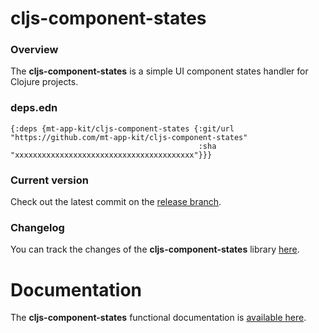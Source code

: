 
# cljs-component-states

### Overview

The <strong>cljs-component-states</strong> is a simple UI component states handler for Clojure projects.

### deps.edn

```
{:deps {mt-app-kit/cljs-component-states {:git/url "https://github.com/mt-app-kit/cljs-component-states"
                                          :sha     "xxxxxxxxxxxxxxxxxxxxxxxxxxxxxxxxxxxxxxxx"}}}
```

### Current version

Check out the latest commit on the [release branch](https://github.com/mt-app-kit/cljs-component-states/tree/release).

### Changelog

You can track the changes of the <strong>cljs-component-states</strong> library [here](CHANGES.md).

# Documentation

The <strong>cljs-component-states</strong> functional documentation is [available here](https://mt-app-kit.github.io/cljs-component-states).
